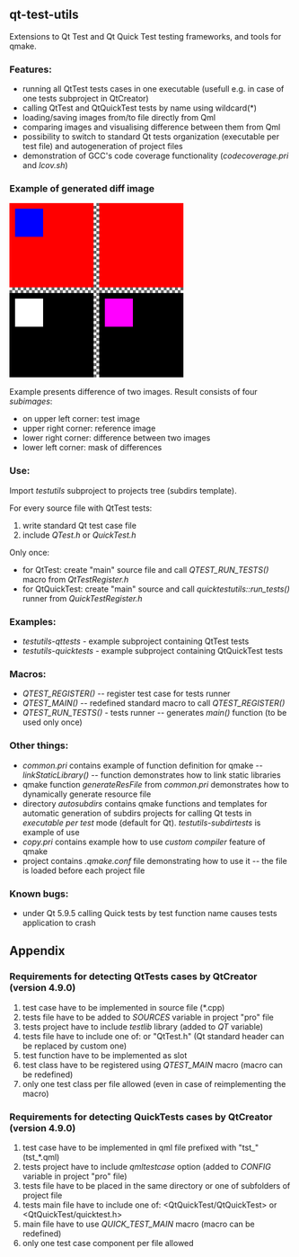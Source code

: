 ## qt-test-utils
Extensions to Qt Test and Qt Quick Test testing frameworks, and tools for qmake.

### Features:
- running all QtTest tests cases in one executable (usefull e.g. in case of one tests subproject in QtCreator)
- calling QtTest and QtQuickTest tests by name using wildcard(*)
- loading/saving images from/to file directly from Qml
- comparing images and visualising difference between them from Qml
- possibility to switch to standard Qt tests organization (executable per test file) and autogeneration of project files
- demonstration of GCC's code coverage functionality (*codecoverage.pri* and *lcov.sh*)


### Example of generated diff image

![Diff image](doc/diff_example.png "Diff image")

Example presents difference of two images. Result consists of four *subimages*:
- on upper left corner: test image
- upper right corner: reference image
- lower right corner: difference between two images
- lower left corner: mask of differences


### Use:
Import *testutils* subproject to projects tree (subdirs template).

For every source file with QtTest tests:
1. write standard Qt test case file
2. include *QTest.h* or *QuickTest.h*

Only once:
- for QtTest: create "main" source file and call *QTEST_RUN_TESTS()* macro from *QtTestRegister.h*
- for QtQuickTest: create "main" source and call *quicktestutils::run_tests()* runner from *QuickTestRegister.h*


### Examples:
- *testutils-qttests* - example subproject containing QtTest tests
- *testutils-quicktests* - example subproject containing QtQuickTest tests


### Macros:
- *QTEST_REGISTER()* -- register test case for tests runner
- *QTEST_MAIN()* -- redefined standard macro to call *QTEST_REGISTER()*
- *QTEST_RUN_TESTS()* - tests runner -- generates *main()* function (to be used only once)


### Other things:
- *common.pri* contains example of function definition for qmake -- *linkStaticLibrary()* -- function demonstrates how to link static libraries
- qmake function *generateResFile* from *common.pri* demonstrates how to dynamically generate resource file
- directory *autosubdirs* contains qmake functions and templates for automatic generation of subdirs projects for calling Qt tests in *executable per test* mode (default for Qt). *testutils-subdirtests* is example of use
- *copy.pri* contains example how to use *custom compiler* feature of qmake
- project contains *.qmake.conf* file demonstrating how to use it -- the file is loaded before each project file


### Known bugs:
- under Qt 5.9.5 calling Quick tests by test function name causes tests application to crash


## Appendix

### Requirements for detecting QtTests cases by QtCreator (version 4.9.0)
1. test case have to be implemented in source file (*.cpp)
2. tests file have to be added to *SOURCES* variable in project "pro" file
3. tests project have to include *testlib* library (added to *QT* variable)
4. tests file have to include one of: <QtTest> or "QtTest.h" (Qt standard header can be replaced by custom one)
5. test function have to be implemented as slot
6. test class have to be registered using *QTEST_MAIN* macro (macro can be redefined)
7. only one test class per file allowed (even in case of reimplementing the macro)

### Requirements for detecting QuickTests cases by QtCreator (version 4.9.0)
1. test case have to be implemented in qml file prefixed with "tst_" (tst_*.qml)
2. tests project have to include *qmltestcase* option (added to *CONFIG* variable in project "pro" file)
3. tests file have to be placed in the same directory or one of subfolders of project file
4. tests main file have to include one of: <QtQuickTest/QtQuickTest> or <QtQuickTest/quicktest.h>
5. main file have to use *QUICK_TEST_MAIN* macro (macro can be redefined)
6. only one test case component per file allowed 
